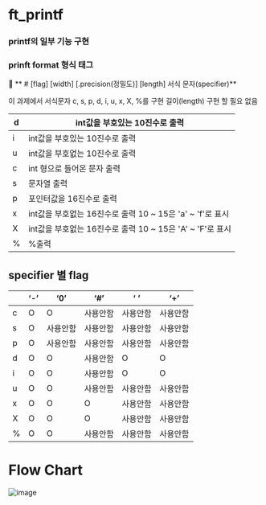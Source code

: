 # ft_printf
### printf의 일부 기능 구현 

### prinft format 형식 태그

<aside>
📖 ** # [flag] [width] [.precision(정밀도)] [length] 서식 문자(specifier)**

</aside>

이 과제에서 서식문자 c, s, p, d, i, u, x, X, %를 구현
길이(length) 구현 할 필요 없음

| d | int값을 부호있는 10진수로 출력 |
| --- | --- |
| i | int값을 부호있는 10진수로 출력 |
| u | int값을 부호없는 10진수로 출력 |
| c | int 형으로 들어온 문자 출력 |
| s | 문자열 출력 |
| p | 포인터값을 16진수로 출력 |
| x | int값을 부호없는 16진수로 출력 10 ~ 15은 'a' ~ 'f'로 표시 |
| X | int값을 부호없는 16진수로 출력 10 ~ 15은 'A' ~ 'F'로 표시 |
| % | %출력 |

## specifier 별 flag

|  | ‘-’ | ‘0’ | ‘#’ | ‘ ’ | ‘+’ |
| --- | --- | --- | --- | --- | --- |
| c | O | O | 사용안함 | 사용안함 | 사용안함 |
| s | O | 사용안함 | 사용안함 | 사용안함 | 사용안함 |
| p | O | 사용안함 | 사용안함 | 사용안함 | 사용안함 |
| d | O | O | 사용안함 | O | O |
| i | O | O | 사용안함 | O | O |
| u | O | O | 사용안함 | 사용안함 | 사용안함 |
| x | O | O | O | 사용안함 | 사용안함 |
| X | O | O | O | 사용안함 | 사용안함 |
| % | O | O | 사용안함 | 사용안함 | 사용안함 |

# Flow Chart

![image](https://user-images.githubusercontent.com/61305083/175952126-3b422a19-94c2-4fd0-a507-d369205b61a1.png)
